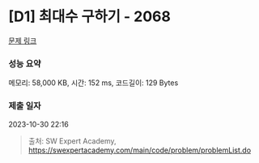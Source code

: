 # [D1] 최대수 구하기 - 2068 

[문제 링크](https://swexpertacademy.com/main/code/problem/problemDetail.do?contestProbId=AV5QQhbqA4QDFAUq) 

### 성능 요약

메모리: 58,000 KB, 시간: 152 ms, 코드길이: 129 Bytes

### 제출 일자

2023-10-30 22:16



> 출처: SW Expert Academy, https://swexpertacademy.com/main/code/problem/problemList.do